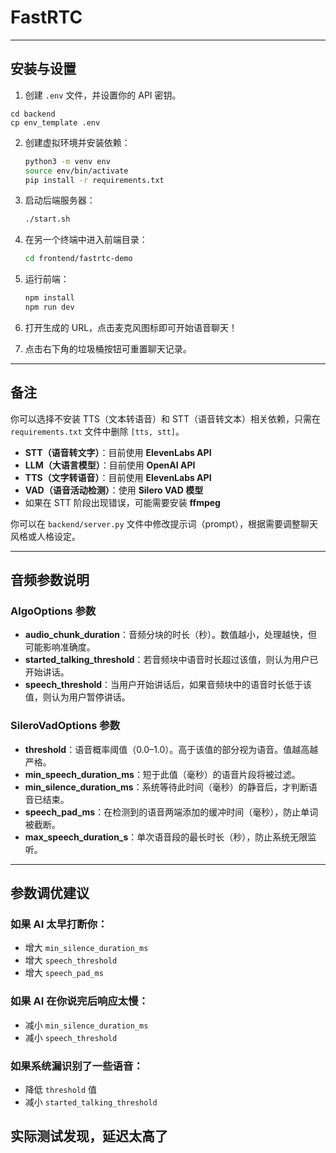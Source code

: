 # FastRTC

---

## 安装与设置

1. 创建 `.env` 文件，并设置你的 API 密钥。
```
cd backend
cp env_template .env
```
2. 创建虚拟环境并安装依赖：

   ```bash
   python3 -m venv env
   source env/bin/activate
   pip install -r requirements.txt
   ```

3. 启动后端服务器：

   ```bash
   ./start.sh
   ```

4. 在另一个终端中进入前端目录：

   ```bash
   cd frontend/fastrtc-demo
   ```

5. 运行前端：

   ```bash
   npm install
   npm run dev
   ```

6. 打开生成的 URL，点击麦克风图标即可开始语音聊天！

7. 点击右下角的垃圾桶按钮可重置聊天记录。

---

## 备注

你可以选择不安装 TTS（文本转语音）和 STT（语音转文本）相关依赖，只需在 `requirements.txt` 文件中删除 `[tts, stt]`。

* **STT（语音转文字）**：目前使用 **ElevenLabs API**
* **LLM（大语言模型）**：目前使用 **OpenAI API**
* **TTS（文字转语音）**：目前使用 **ElevenLabs API**
* **VAD（语音活动检测）**：使用 **Silero VAD 模型**
* 如果在 STT 阶段出现错误，可能需要安装 **ffmpeg**

你可以在 `backend/server.py` 文件中修改提示词（prompt），根据需要调整聊天风格或人格设定。

---

## 音频参数说明

### AlgoOptions 参数

* **audio_chunk_duration**：音频分块的时长（秒）。数值越小，处理越快，但可能影响准确度。
* **started_talking_threshold**：若音频块中语音时长超过该值，则认为用户已开始讲话。
* **speech_threshold**：当用户开始讲话后，如果音频块中的语音时长低于该值，则认为用户暂停讲话。

### SileroVadOptions 参数

* **threshold**：语音概率阈值（0.0–1.0）。高于该值的部分视为语音。值越高越严格。
* **min_speech_duration_ms**：短于此值（毫秒）的语音片段将被过滤。
* **min_silence_duration_ms**：系统等待此时间（毫秒）的静音后，才判断语音已结束。
* **speech_pad_ms**：在检测到的语音两端添加的缓冲时间（毫秒），防止单词被截断。
* **max_speech_duration_s**：单次语音段的最长时长（秒），防止系统无限监听。

---

## 参数调优建议

### 如果 AI 太早打断你：

* 增大 `min_silence_duration_ms`
* 增大 `speech_threshold`
* 增大 `speech_pad_ms`

### 如果 AI 在你说完后响应太慢：

* 减小 `min_silence_duration_ms`
* 减小 `speech_threshold`

### 如果系统漏识别了一些语音：

* 降低 `threshold` 值
* 减小 `started_talking_threshold`

## 实际测试发现，延迟太高了